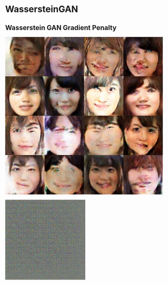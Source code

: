 WassersteinGAN
==============

## Wasserstein GAN Gradient Penalty

![WGAN](wgan_image.png "WGAN")

<img src="wgan.gif" align="center">
